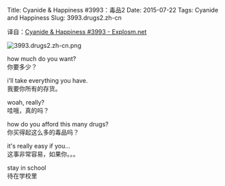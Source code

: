 Title: Cyanide & Happiness #3993：毒品2
Date: 2015-07-22
Tags: Cyanide and Happiness
Slug: 3993.drugs2.zh-cn

译自：[Cyanide & Happiness #3993 - Explosm.net](http://explosm.net/comics/3993/)


![3993.drugs2.zh-cn.png](/static/images/comics/3993.drugs2.zh-cn.png)


how much do you want?           
你要多少？


i'll take everything you have.          
我要你所有的存货。


woah, really?           
哇哦，真的吗？

how do you afford this many drugs?          
你买得起这么多的毒品吗？


it's really easy if you...          
这事非常容易，如果你。。。


stay in school          
待在学校里
